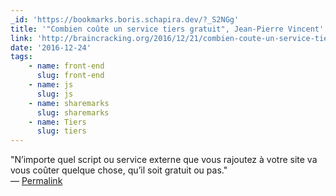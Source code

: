 ```yaml
---
_id: 'https://bookmarks.boris.schapira.dev/?_S2NGg'
title: '"Combien coûte un service tiers gratuit", Jean-Pierre Vincent'
link: 'http://braincracking.org/2016/12/21/combien-coute-un-service-tiers-gratuit/'
date: '2016-12-24'
tags:
    - name: front-end
      slug: front-end
    - name: js
      slug: js
    - name: sharemarks
      slug: sharemarks
    - name: Tiers
      slug: tiers
---
```


&quot;N’importe quel script ou service externe que vous rajoutez à votre site va
vous coûter quelque chose, qu’il soit gratuit ou pas.&quot; <br>&#8212;
<a href="https://bookmarks.boris.schapira.dev/?_S2NGg" title="Permalink">Permalink</a>

